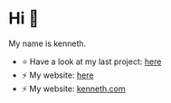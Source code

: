 # Hi 👋
My name is kenneth.

- ⭐ Have a look at my last project: [here](https://github.com/kennethEdwin147/Fast)
- ⚡ My website: [here](https://github.com/kennethEdwin147/Fast) 
- ⚡ My website: [kenneth.com](https://github.com/kennethEdwin147/Fast) 